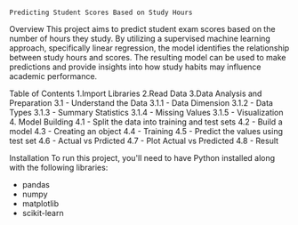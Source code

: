                                                                  Predicting Student Scores Based on Study Hours
Overview
This project aims to predict student exam scores based on the number of hours they study. By utilizing a supervised machine learning approach, specifically linear regression, the model identifies the relationship between study hours and scores. The resulting model can be used to make predictions and provide insights into how study habits may influence academic performance.

Table of Contents
1.Import Libraries
2.Read Data
3.Data Analysis and Preparation
 3.1 - Understand the Data
  3.1.1 - Data Dimension
  3.1.2 - Data Types
  3.1.3 - Summary Statistics
  3.1.4 - Missing Values
  3.1.5 - Visualization
4. Model Building
 4.1 - Split the data into training and test sets
 4.2 - Build a model
 4.3 - Creating an object
 4.4 - Training
 4.5 - Predict the values using test set
 4.6 - Actual vs Prdicted
 4.7 - Plot Actual vs Predicted
 4.8 - Result


 Installation
To run this project, you'll need to have Python installed along with the following libraries:

- pandas
- numpy
- matplotlib
- scikit-learn
  
